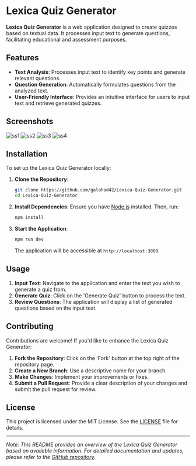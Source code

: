# Lexica Quiz Generator

**Lexica Quiz Generator** is a web application designed to create quizzes based on textual data. It processes input text to generate questions, facilitating educational and assessment purposes.

## Features

- **Text Analysis**: Processes input text to identify key points and generate relevant questions.
- **Question Generation**: Automatically formulates questions from the analyzed text.
- **User-Friendly Interface**: Provides an intuitive interface for users to input text and retrieve generated quizzes.

## Screenshots
![ss1](https://github.com/user-attachments/assets/7d93db68-0bdf-44e2-abb9-6811a578f311)
![ss2](https://github.com/user-attachments/assets/bfc1a0ac-6961-47b7-980f-8ca4f4d6eef8)
![ss3](https://github.com/user-attachments/assets/2d297da9-c444-4ff1-b5a4-761f098aac11)
![ss4](https://github.com/user-attachments/assets/b9619993-5eec-4548-b7b9-4597ead0e63b)


## Installation

To set up the Lexica Quiz Generator locally:

1. **Clone the Repository**:
   ```bash
   git clone https://github.com/galahad42/Lexica-Quiz-Generator.git
   cd Lexica-Quiz-Generator
   ```

2. **Install Dependencies**:
   Ensure you have [Node.js](https://nodejs.org/) installed. Then, run:
   ```bash
   npm install
   ```

3. **Start the Application**:
   ```bash
   npm run dev
   ```
   The application will be accessible at `http://localhost:3000`.

## Usage

1. **Input Text**: Navigate to the application and enter the text you wish to generate a quiz from.
2. **Generate Quiz**: Click on the 'Generate Quiz' button to process the text.
3. **Review Questions**: The application will display a list of generated questions based on the input text.

## Contributing

Contributions are welcome! If you'd like to enhance the Lexica Quiz Generator:

1. **Fork the Repository**: Click on the 'Fork' button at the top right of the repository page.
2. **Create a New Branch**: Use a descriptive name for your branch.
3. **Make Changes**: Implement your improvements or fixes.
4. **Submit a Pull Request**: Provide a clear description of your changes and submit the pull request for review.

## License

This project is licensed under the MIT License. See the [LICENSE](LICENSE) file for details.

---

*Note: This README provides an overview of the Lexica Quiz Generator based on available information. For detailed documentation and updates, please refer to the [GitHub repository](https://github.com/galahad42/Lexica-Quiz-Generator).*
